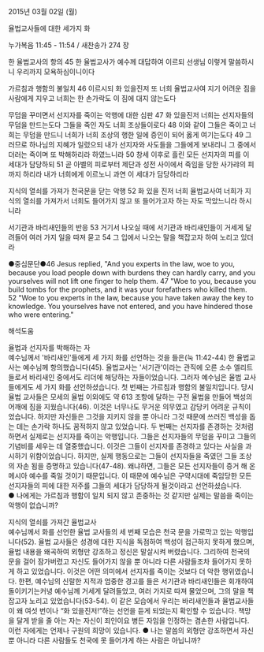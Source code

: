 2015년 03월 02일 (월)

율법교사들에 대한 세가지 화



누가복음 11:45 - 11:54 / 새찬송가 274 장


한 율법교사의 항의 
45 한 율법교사가 예수께 대답하여 이르되 선생님 이렇게 말씀하시니 우리까지 모욕하심이니이다 

가르침과 행함의 불일치
46 이르시되 화 있을진저 또 너희 율법교사여 지기 어려운 짐을 사람에게 지우고 너희는 한 손가락도 이 짐에 대지 않는도다 

무덤을 꾸미면서 선지자를 죽이는 악행에 대한 심판
47 화 있을진저 너희는 선지자들의 무덤을 만드는도다 그들을 죽인 자도 너희 조상들이로다 48 이와 같이 그들은 죽이고 너희는 무덤을 만드니 너희가 너희 조상의 행한 일에 증인이 되어 옳게 여기는도다 49 그러므로 하나님의 지혜가 일렀으되 내가 선지자와 사도들을 그들에게 보내리니 그 중에서 더러는 죽이며 또 박해하리라 하였느니라 50 창세 이후로 흘린 모든 선지자의 피를 이 세대가 담당하되 51 곧 아벨의 피로부터 제단과 성전 사이에서 죽임을 당한 사가랴의 피까지 하리라 내가 너희에게 이르노니 과연 이 세대가 담당하리라

지식의 열쇠를 가져가 천국문을 닫는 악행
52 화 있을 진저 너희 율법교사여 너희가 지식의 열쇠를 가져가서 너희도 들어가지 않고 또 들어가고자 하는 자도 막았느니라 하시니라 

서기관과 바리새인들의 반응
53 거기서 나오실 때에 서기관과 바리새인들이 거세게 달려들어 여러 가지 일을 따져 묻고 54 그 입에서 나오는 말을 책잡고자 하여 노리고 있더라 

●중심문단●46 Jesus replied, "And you experts in the law, woe to you, because you load people down with burdens they can hardly carry, and you yourselves will not lift one finger to help them.  47 "Woe to you, because you build tombs for the prophets, and it was your forefathers who killed them.  52 "Woe to you experts in the law, because you have taken away the key to knowledge. You yourselves have not entered, and you have hindered those who were entering."

해석도움





율법과 선지자를 박해하는 자  
예수님께서 '바리새인'들에게 세 가지 화를 선언하는 것을 들은(눅 11:42-44) 한 율법교사는 예수님께 항의했습니다(45). 율법교사는 '서기관'이라는 관직에 오른 소수 엘리트들로서 바리새인 중에서도 리더에 해당하는 자들이었습니다. 그러자 예수님은 율법 교사들에게도 세 가지 화를 선언하셨습니다. 첫 번째는 가르침과 행함의 불일치입니다. 당시 율법 교사들은 모세의 율법 이외에도 약 613 조항에 달하는 구전 율법을 만들어 백성의 어깨에 짐을 지웠습니다(46). 이것은 너무나도 무거운 의무였고 감당키 어려운 규칙이었습니다. 하지만 자신들은 그것을 지키지 않을 뿐 아니라 그것 때문에 쓰러진 백성을 돕는 데는 손가락 하나도 꿈적하지 않고 있었습니다. 두 번째는 선지자를 존경하는 것처럼 하면서 실제로는 선지자를 죽이는 악행입니다. 그들은 선지자들의 무덤을 꾸미고 그들의 기념비를 세우는 데 열중했습니다. 이것은 그들이 선지자를 존경하고 있다는 사실을 과시하기 위함이었습니다. 하지만, 실제 행동으로는 그들이 선지자들을 죽였던 그들 조상의 자손 됨을 증명하고 있습니다(47-48). 왜냐하면, 그들은 모든 선지자들이 증거 해 온 메시아 예수를 죽일 것이기 때문입니다. 이 때문에 예수님은 구약시대에 죽임당한 모든 선지자들의 피에 대한 저주를 그들의 세대가 담당하게 될것이라고 선언하셨습니다.  
● 나에게는 가르침과 행함이 일치 되지 않고 존중하는 것 같지만 실제는 말씀을 죽이는 악행이 없습니까?    

지식의 열쇠를 가져간 율법교사  
예수님께서 화를 선언한 율법 교사들의 세 번째 모습은 천국 문을 가로막고 있는 악행입니다(52). 율법 교사들은 성경에 대한 지식을 독점하여 백성이 접근하지 못하게 했으며, 율법 내용을 왜곡하여 외형만 강조하고 정신은 말살시켜 버렸습니다. 그리하여 천국의 문을 걸어 잠가버렸고 자신도 들어가지 않을 뿐 아니라 다른 사람들조차 들어가지 못하게 하고 있었습니다. 이것은 어떤 의미에서 선지자를 죽이는 것보다 더 악한 행위였습니다. 한편, 예수님의 신랄한 지적과 엄중한 경고를 들은 서기관과 바리새인들은 회개하여 돌이키기는커녕 예수님께 거세게 달려들었고, 여러 가지로 따져 물었으며, 그의 말을 책잡고자 노리고 있었습니다(53-54). 이 같은 모습에서 우리는 바리새인들과 율법교사들이 왜 여섯 번이나 “화 있을진저!”하는 선언을 듣게 되었는지 확인할 수 있습니다. 책망을 달게 받을 줄 아는 자는 자신이 죄인이요 병든 자임을 인정하는 겸손한 사람입니다. 이런 자에게는 언제나 구원의 희망이 있습니다.
● 나는 말씀의 외형만 강조하면서 자신 뿐 아니라 다른 사람들도 천국에 못 들어가게 하는 사람은 아닙니까?
